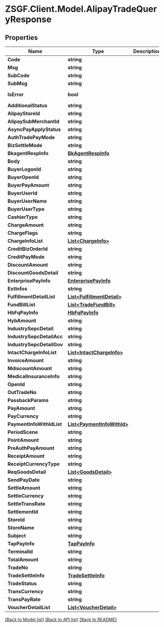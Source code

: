 # ZSGF.Client.Model.AlipayTradeQueryResponse

## Properties

Name | Type | Description | Notes
------------ | ------------- | ------------- | -------------
**Code** | **string** |  | [optional] 
**Msg** | **string** |  | [optional] 
**SubCode** | **string** |  | [optional] 
**SubMsg** | **string** |  | [optional] 
**IsError** | **bool** |  | [optional] [readonly] 
**AdditionalStatus** | **string** |  | [optional] 
**AlipayStoreId** | **string** |  | [optional] 
**AlipaySubMerchantId** | **string** |  | [optional] 
**AsyncPayApplyStatus** | **string** |  | [optional] 
**AuthTradePayMode** | **string** |  | [optional] 
**BizSettleMode** | **string** |  | [optional] 
**BkagentRespInfo** | [**BkAgentRespInfo**](BkAgentRespInfo.md) |  | [optional] 
**Body** | **string** |  | [optional] 
**BuyerLogonId** | **string** |  | [optional] 
**BuyerOpenId** | **string** |  | [optional] 
**BuyerPayAmount** | **string** |  | [optional] 
**BuyerUserId** | **string** |  | [optional] 
**BuyerUserName** | **string** |  | [optional] 
**BuyerUserType** | **string** |  | [optional] 
**CashierType** | **string** |  | [optional] 
**ChargeAmount** | **string** |  | [optional] 
**ChargeFlags** | **string** |  | [optional] 
**ChargeInfoList** | [**List&lt;ChargeInfo&gt;**](ChargeInfo.md) |  | [optional] 
**CreditBizOrderId** | **string** |  | [optional] 
**CreditPayMode** | **string** |  | [optional] 
**DiscountAmount** | **string** |  | [optional] 
**DiscountGoodsDetail** | **string** |  | [optional] 
**EnterprisePayInfo** | [**EnterprisePayInfo**](EnterprisePayInfo.md) |  | [optional] 
**ExtInfos** | **string** |  | [optional] 
**FulfillmentDetailList** | [**List&lt;FulfillmentDetail&gt;**](FulfillmentDetail.md) |  | [optional] 
**FundBillList** | [**List&lt;TradeFundBill&gt;**](TradeFundBill.md) |  | [optional] 
**HbFqPayInfo** | [**HbFqPayInfo**](HbFqPayInfo.md) |  | [optional] 
**HybAmount** | **string** |  | [optional] 
**IndustrySepcDetail** | **string** |  | [optional] 
**IndustrySepcDetailAcc** | **string** |  | [optional] 
**IndustrySepcDetailGov** | **string** |  | [optional] 
**IntactChargeInfoList** | [**List&lt;IntactChargeInfo&gt;**](IntactChargeInfo.md) |  | [optional] 
**InvoiceAmount** | **string** |  | [optional] 
**MdiscountAmount** | **string** |  | [optional] 
**MedicalInsuranceInfo** | **string** |  | [optional] 
**OpenId** | **string** |  | [optional] 
**OutTradeNo** | **string** |  | [optional] 
**PassbackParams** | **string** |  | [optional] 
**PayAmount** | **string** |  | [optional] 
**PayCurrency** | **string** |  | [optional] 
**PaymentInfoWithIdList** | [**List&lt;PaymentInfoWithId&gt;**](PaymentInfoWithId.md) |  | [optional] 
**PeriodScene** | **string** |  | [optional] 
**PointAmount** | **string** |  | [optional] 
**PreAuthPayAmount** | **string** |  | [optional] 
**ReceiptAmount** | **string** |  | [optional] 
**ReceiptCurrencyType** | **string** |  | [optional] 
**ReqGoodsDetail** | [**List&lt;GoodsDetail&gt;**](GoodsDetail.md) |  | [optional] 
**SendPayDate** | **string** |  | [optional] 
**SettleAmount** | **string** |  | [optional] 
**SettleCurrency** | **string** |  | [optional] 
**SettleTransRate** | **string** |  | [optional] 
**SettlementId** | **string** |  | [optional] 
**StoreId** | **string** |  | [optional] 
**StoreName** | **string** |  | [optional] 
**Subject** | **string** |  | [optional] 
**TapPayInfo** | [**TapPayInfo**](TapPayInfo.md) |  | [optional] 
**TerminalId** | **string** |  | [optional] 
**TotalAmount** | **string** |  | [optional] 
**TradeNo** | **string** |  | [optional] 
**TradeSettleInfo** | [**TradeSettleInfo**](TradeSettleInfo.md) |  | [optional] 
**TradeStatus** | **string** |  | [optional] 
**TransCurrency** | **string** |  | [optional] 
**TransPayRate** | **string** |  | [optional] 
**VoucherDetailList** | [**List&lt;VoucherDetail&gt;**](VoucherDetail.md) |  | [optional] 

[[Back to Model list]](../../README.md#documentation-for-models) [[Back to API list]](../../README.md#documentation-for-api-endpoints) [[Back to README]](../../README.md)

